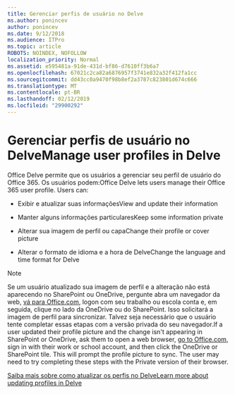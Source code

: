 ```yaml
---
title: Gerenciar perfis de usuário no Delve
ms.author: ponincev
author: ponincev
ms.date: 9/12/2018
ms.audience: ITPro
ms.topic: article
ROBOTS: NOINDEX, NOFOLLOW
localization_priority: Normal
ms.assetid: e595481a-91de-431d-bf86-d7610ff3b6a7
ms.openlocfilehash: 67021c2ca82a6876957f3741e832a32f412fa1cc
ms.sourcegitcommit: dd43cc0a9470f98b8ef2a3787c823801d674c666
ms.translationtype: MT
ms.contentlocale: pt-BR
ms.lasthandoff: 02/12/2019
ms.locfileid: "29900292"
---
```

# <a name="manage-user-profiles-in-delve"></a><span data-ttu-id="72699-102">Gerenciar perfis de usuário no Delve</span><span class="sxs-lookup"><span data-stu-id="72699-102">Manage user profiles in Delve</span></span>

<span data-ttu-id="72699-p101">Office Delve permite que os usuários a gerenciar seu perfil de usuário do Office 365. Os usuários podem:</span><span class="sxs-lookup"><span data-stu-id="72699-p101">Office Delve lets users manage their Office 365 user profile. Users can:</span></span>
  
- <span data-ttu-id="72699-105">Exibir e atualizar suas informações</span><span class="sxs-lookup"><span data-stu-id="72699-105">View and update their information</span></span>
    
- <span data-ttu-id="72699-106">Manter alguns informações particulares</span><span class="sxs-lookup"><span data-stu-id="72699-106">Keep some information private</span></span>
    
- <span data-ttu-id="72699-107">Alterar sua imagem de perfil ou capa</span><span class="sxs-lookup"><span data-stu-id="72699-107">Change their profile or cover picture</span></span>
    
- <span data-ttu-id="72699-108">Alterar o formato de idioma e a hora de Delve</span><span class="sxs-lookup"><span data-stu-id="72699-108">Change the language and time format for Delve</span></span>
    
> [!NOTE]
> <span data-ttu-id="72699-p102">Se um usuário atualizado sua imagem de perfil e a alteração não está aparecendo no SharePoint ou OneDrive, pergunte abra um navegador da web, [vá para Office.com](https://www.office.com), logon com seu trabalho ou escola conta e, em seguida, clique no lado da OneDrive ou do SharePoint. Isso solicitará a imagem de perfil para sincronizar. Talvez seja necessário que o usuário tente completar essas etapas com a versão privada do seu navegador.</span><span class="sxs-lookup"><span data-stu-id="72699-p102">If a user updated their profile picture and the change isn't appearing in SharePoint or OneDrive, ask them to open a web browser, [go to Office.com](https://www.office.com), sign in with their work or school account, and then click the OneDrive or SharePoint tile. This will prompt the profile picture to sync. The user may need to try completing these steps with the Private version of their browser.</span></span> 
  
[<span data-ttu-id="72699-111">Saiba mais sobre como atualizar os perfis no Delve</span><span class="sxs-lookup"><span data-stu-id="72699-111">Learn more about updating profiles in Delve</span></span>](https://go.microsoft.com/fwlink/?linkid=735070)
  

